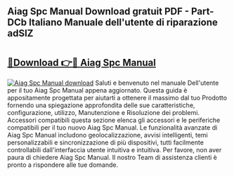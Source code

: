 ## Aiag Spc Manual Download gratuit PDF - Part-DCb Italiano Manuale dell'utente di riparazione adSIZ

# <h2><a href="http://dfa9tk.blite.top/?on=Aiag+Spc+Manual">🔗Download 👉🔴 Aiag Spc Manual</a></h2>

[![Aiag Spc Manual download](https://i.imgur.com/lujVjoI.png)](http://dfa9tk.blite.top/?on=Aiag+Spc+Manual)
Saluti e benvenuto nel manuale Dell'utente per il tuo Aiag Spc Manual appena aggiornato. Questa guida è appositamente progettata per aiutarti a ottenere il massimo dal tuo Prodotto fornendo una spiegazione approfondita delle sue caratteristiche, configurazione, utilizzo, Manutenzione e Risoluzione dei problemi. Accessori compatibili questa sezione elenca gli accessori e le periferiche compatibili per il tuo nuovo Aiag Spc Manual. Le funzionalità avanzate di Aiag Spc Manual includono geolocalizzazione, avvisi intelligenti, temi personalizzabili e sincronizzazione di più dispositivi, tutti facilmente controllabili dall'interfaccia utente intuitiva e intuitiva. Per favore, non aver paura di chiedere Aiag Spc Manual. Il nostro Team di assistenza clienti è pronto a rispondere alle tue domande.
